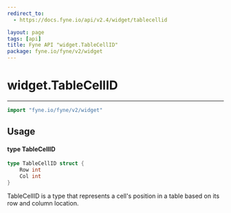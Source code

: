 ```yaml
---
redirect_to:
  - https://docs.fyne.io/api/v2.4/widget/tablecellid

layout: page
tags: [api]
title: Fyne API "widget.TableCellID"
package: fyne.io/fyne/v2/widget
---
```

# widget.TableCellID
---

```go
import "fyne.io/fyne/v2/widget"
```

## Usage

#### type TableCellID

```go
type TableCellID struct {
	Row int
	Col int
}
```

TableCellID is a type that represents a cell's position in a table based on its row and column location.
